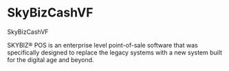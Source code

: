 # SkyBizCashVF
SkyBizCashVF


SKYBIZ® POS is an enterprise level point-of-sale software that was specifically designed to replace the legacy systems with a new system built for the digital age and beyond.
